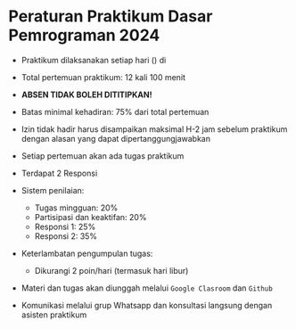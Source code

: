 # Peraturan Praktikum Dasar Pemrograman 2024

- Praktikum dilaksanakan setiap hari  () di 
- Total pertemuan praktikum: 12 kali 100 menit
- **ABSEN TIDAK BOLEH DITITIPKAN!**
- Batas minimal kehadiran: 75% dari total pertemuan
- Izin tidak hadir harus disampaikan maksimal H-2 jam sebelum praktikum dengan alasan yang dapat dipertanggungjawabkan
- Setiap pertemuan akan ada tugas praktikum
- Terdapat 2 Responsi

- Sistem penilaian:
  - Tugas mingguan: 20%
  - Partisipasi dan keaktifan: 20%
  - Responsi 1: 25%
  - Responsi 2: 35%

- Keterlambatan pengumpulan tugas:
  - Dikurangi 2 poin/hari (termasuk hari libur)

- Materi dan tugas akan diunggah melalui `Google Clasroom` dan `Github`
- Komunikasi melalui grup Whatsapp dan konsultasi langsung dengan asisten praktikum